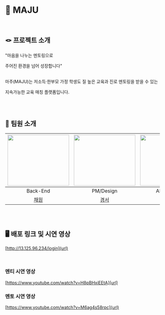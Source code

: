 # 🤝 MAJU

<br/>

## 🪢 프로젝트 소개

"마음을 나누는 멘토링으로

주어진 환경을 넘어 성장합니다"
<br><br>

마주(MAJU)는 저소득·한부모 가정 학생도 질 높은 교육과 진로 멘토링을 받을 수 있는

지속가능한 교육 매칭 플랫폼입니다.

<br><br>

## 👭 팀원 소개



| <img src =https://github.com/user-attachments/assets/8b0f6e2a-3e5a-4b9c-8ea0-8dc20353a2c9 width="200" height="165"> | <img src =https://github.com/user-attachments/assets/8b0f6e2a-3e5a-4b9c-8ea0-8dc20353a2c9 width="200" height="165"> | <img src =https://github.com/user-attachments/assets/fb9b8938-6156-4715-b7f1-f5bd09b11296 width="200" height="165"> | <img src =https://github.com/user-attachments/assets/eb97a7f7-5130-4949-bd8e-79bac02deaa1 width="200" height="165"> | <img src =https://github.com/user-attachments/assets/8b0f6e2a-3e5a-4b9c-8ea0-8dc20353a2c9 width="200" height="165"> |  
|:-----------------------------------------------------------------------------------------------------------------------------------------:|:-----------------------------------------------------------------------------------------------------------------------------------------:|:------------------------------------------------------------------------------------------------------------------------------------------:|:-----------------------------------------------------------------------------------------------------------------------------------------:|:------------------------------------------------------------------------------------------------------------------------------------------:|
|                                                                 Back-End                                                                 |                                                                 PM/Design                                                                 |                                                                  AI/Back-End                                                                  |                                                                 Front-End                                                                  |                                                                  Back-End                                                                  |Back-End|
|                                                     [채원](https://github.com/offzeroma1)                                                     |                                                   [경서](https://www.instagram.com/starofdesigner?igsh=MXQ3dHB6ZGR6aDQ5NA%3D%3D&utm_source=qr)                                                    |                                                    [태민](https://github.com/therapeuti)                                                     |                                                    [여울](https://github.com/yeowul)                                                     |                                                     [송경](https://github.com/miiiiiin)                                                      |

<br><br>


## 🖥 배포 링크 및 시연 영상

[http://13.125.96.234/login](url)

<br>

### 멘티 시연 영상

[https://www.youtube.com/watch?v=H8pBHxiEEtA](url)



### 멘토 시연 영상

[https://www.youtube.com/watch?v=M6ag4s58rpc](url)


